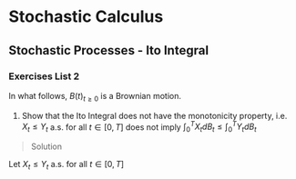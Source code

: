 # Stochastic Calculus
## Stochastic Processes - Ito Integral

### Exercises List 2

In what follows, $B (t) _{t \geq 0}$ is a Brownian motion.

1. Show that the Ito Integral does not have the monotonicity property, i.e. $X _{t} \leq Y _{t}$ a.s. for all $t \in [0,T]$ does not imply $\int_{0}^{T} X _{t}dB _{t} \leq  \int_{0}^{T} Y _{t} dB _{t}$ 

> Solution

Let $X _{t} \leq Y _{t}$ a.s. for all $t \in [0,T]$

